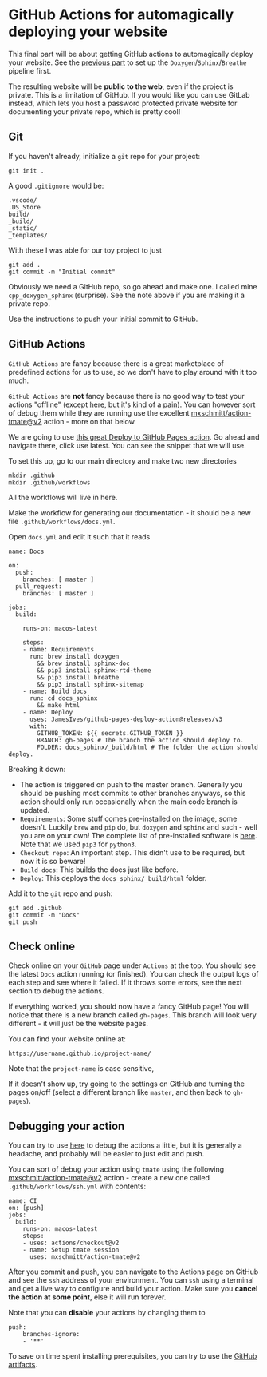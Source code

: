 # GitHub Actions for automagically deploying your website

This final part will be about getting GitHub actions to automagically deploy your website. See the [previous part](README_sphinx.md) to set up the `Doxygen`/`Sphinx`/`Breathe` pipeline first.

The resulting website will be **public to the web**, even if the project is private. This is a limitation of GitHub. If you would like you can use GitLab instead, which lets you host a password protected private website for documenting your private repo, which is pretty cool!

## Git

If you haven't already, initialize a `git` repo for your project:
```
git init .
```
A good `.gitignore` would be:
```
.vscode/
.DS_Store
build/
_build/
_static/
_templates/
```
With these I was able for our toy project to just
```
git add .
git commit -m "Initial commit"
```

Obviously we need a GitHub repo, so go ahead and make one. I called mine `cpp_doxygen_sphinx` (surprise). See the note above if you are making it a private repo.

Use the instructions to push your initial commit to GitHub.

## GitHub Actions

`GitHub Actions` are fancy because there is a great marketplace of predefined actions for us to use, so we don't have to play around with it too much.

`GitHub Actions` are **not** fancy because there is no good way to test your actions "offline" (except [here](https://github.com/nektos/act), but it's kind of a pain). You can however sort of debug them while they are running use the excellent [mxschmitt/action-tmate@v2](https://github.com/mxschmitt/action-tmate) action - more on that below.

We are going to use [this great Deploy to GitHub Pages action](https://github.com/marketplace/actions/deploy-to-github-pages). Go ahead and navigate there, click use latest. You can see the snippet that we will use.

To set this up, go to our main directory and make two new directories
```
mkdir .github
mkdir .github/workflows
```
All the workflows will live in here.

Make the workflow for generating our documentation - it should be a new file `.github/workflows/docs.yml`.

Open `docs.yml` and edit it such that it reads
```
name: Docs

on:
  push:
    branches: [ master ]
  pull_request:
    branches: [ master ]
  
jobs:
  build:

    runs-on: macos-latest

    steps:
    - name: Requirements
      run: brew install doxygen
        && brew install sphinx-doc
        && pip3 install sphinx-rtd-theme
        && pip3 install breathe
        && pip3 install sphinx-sitemap
    - name: Build docs
      run: cd docs_sphinx
        && make html
    - name: Deploy
      uses: JamesIves/github-pages-deploy-action@releases/v3
      with:
        GITHUB_TOKEN: ${{ secrets.GITHUB_TOKEN }}
        BRANCH: gh-pages # The branch the action should deploy to.
        FOLDER: docs_sphinx/_build/html # The folder the action should deploy.
```
Breaking it down:
* The action is triggered on push to the master branch. Generally you should be pushing most commits to other branches anyways, so this action should only run occasionally when the main code branch is updated.
* `Requirements`: Some stuff comes pre-installed on the image, some doesn't. Luckily `brew` and `pip` do, but `doxygen` and `sphinx` and such - well you are on your own! The complete list of pre-installed software is [here](https://github.com/actions/virtual-environments/blob/master/images/macos/macos-10.15-Readme.md). Note that we used `pip3` for `python3`.
* `Checkout repo`: An important step. This didn't use to be required, but now it is so beware!
* `Build docs`: This builds the docs just like before.
* `Deploy`: This deploys the `docs_sphinx/_build/html` folder.

Add it to the `git` repo and push:
```
git add .github
git commit -m "Docs"
git push
```

## Check online

Check online on your `GitHub` page under `Actions` at the top. You should see the latest `Docs` action running (or finished). You can check the output logs of each step and see where it failed. If it throws some errors, see the next section to debug the actions.

If everything worked, you should now have a fancy GitHub page! You will notice that there is a new branch called `gh-pages`. This branch will look very different - it will just be the website pages.

You can find your website online at:
```
https://username.github.io/project-name/
```
Note that the `project-name` is case sensitive, 

If it doesn't show up, try going to the settings on GitHub and turning the pages on/off (select a different branch like `master`, and then back to `gh-pages`).

## Debugging your action

You can try to use [here](https://github.com/nektos/act) to debug the actions a little, but it is generally a headache, and probably will be easier to just edit and push.

You can sort of debug your action using `tmate` using the following [mxschmitt/action-tmate@v2](https://github.com/mxschmitt/action-tmate) action - create a new one called `.github/workflows/ssh.yml` with contents:
```
name: CI
on: [push]
jobs:
  build:
    runs-on: macos-latest
    steps:
    - uses: actions/checkout@v2
    - name: Setup tmate session
      uses: mxschmitt/action-tmate@v2
```
After you commit and push, you can navigate to the Actions page on GitHub and see the `ssh` address of your environment. You can `ssh` using a terminal and get a live way to configure and build your action. Make sure you **cancel the action at some point**, else it will run forever.

Note that you can **disable** your actions by changing them to
```
push:
    branches-ignore:
    - '**'  
```

To save on time spent installing prerequisites, you can try to use the [GitHub artifacts](https://help.github.com/en/actions/configuring-and-managing-workflows/persisting-workflow-data-using-artifacts).
